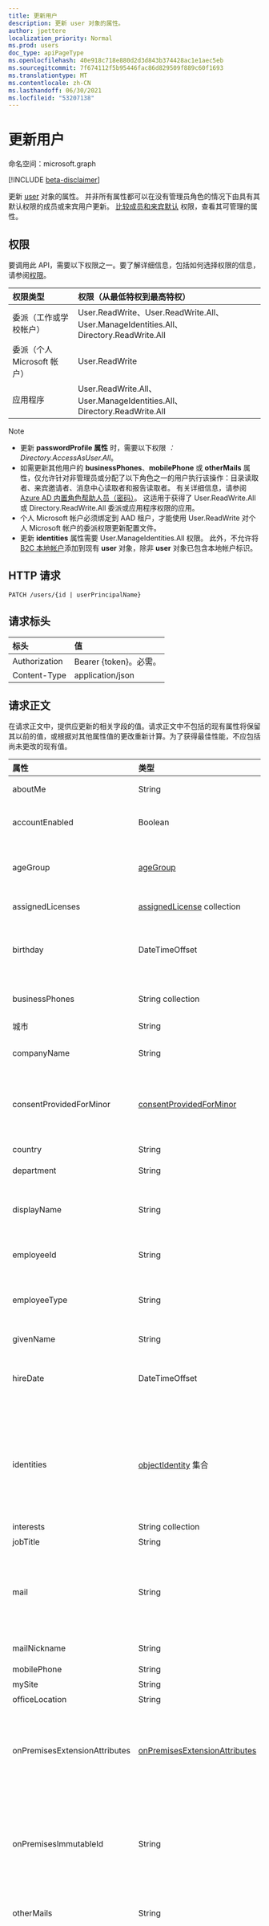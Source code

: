 ```yaml
---
title: 更新用户
description: 更新 user 对象的属性。
author: jpettere
localization_priority: Normal
ms.prod: users
doc_type: apiPageType
ms.openlocfilehash: 40e918c718e880d2d3d843b374428ac1e1aec5eb
ms.sourcegitcommit: 7f674112f5b95446fac86d829509f889c60f1693
ms.translationtype: MT
ms.contentlocale: zh-CN
ms.lasthandoff: 06/30/2021
ms.locfileid: "53207138"
---
```

# <a name="update-user"></a>更新用户

命名空间：microsoft.graph

[!INCLUDE [beta-disclaimer](../../includes/beta-disclaimer.md)]

更新 [user](../resources/user.md) 对象的属性。 并非所有属性都可以在没有管理员角色的情况下由具有其默认权限的成员或来宾用户更新。 [比较成员和来宾默认](/azure/active-directory/fundamentals/users-default-permissions#compare-member-and-guest-default-permissions) 权限，查看其可管理的属性。

## <a name="permissions"></a>权限
要调用此 API，需要以下权限之一。要了解详细信息，包括如何选择权限的信息，请参阅[权限](/graph/permissions-reference)。

|权限类型      | 权限（从最低特权到最高特权）              |
|:--------------------|:---------------------------------------------------------|
|委派（工作或学校帐户） | User.ReadWrite、User.ReadWrite.All、User.ManageIdentities.All、Directory.ReadWrite.All    |
|委派（个人 Microsoft 帐户） | User.ReadWrite    |
|应用程序 | User.ReadWrite.All、User.ManageIdentities.All、Directory.ReadWrite.All |

>[!NOTE]
> - 更新 **passwordProfile 属性** 时，需要以下权限 *：Directory.AccessAsUser.All*。
> - 如需更新其他用户的 **businessPhones**、**mobilePhone** 或 **otherMails** 属性，仅允许针对非管理员或分配了以下角色之一的用户执行该操作：目录读取者、来宾邀请者、消息中心读取者和报告读取者。 有关详细信息，请参阅 [Azure AD 内置角色帮助人员（密码）](/azure/active-directory/roles/permissions-reference)。  这适用于获得了 User.ReadWrite.All 或 Directory.ReadWrite.All 委派或应用程序权限的应用。
> - 个人 Microsoft 帐户必须绑定到 AAD 租户，才能使用 User.ReadWrite 对个人 Microsoft 帐户的委派权限更新配置文件。
> - 更新 **identities** 属性需要 User.ManageIdentities.All 权限。 此外，不允许将 [B2C 本地帐户](../resources/objectidentity.md)添加到现有 **user** 对象，除非 **user** 对象已包含本地帐户标识。

## <a name="http-request"></a>HTTP 请求
<!-- { "blockType": "ignored" } -->
```http
PATCH /users/{id | userPrincipalName}
```

## <a name="request-headers"></a>请求标头
| 标头       | 值|
|:-----------|:------|
| Authorization  | Bearer {token}。必需。  |
| Content-Type  | application/json  |

## <a name="request-body"></a>请求正文
在请求正文中，提供应更新的相关字段的值。请求正文中不包括的现有属性将保留其以前的值，或根据对其他属性值的更改重新计算。为了获得最佳性能，不应包括尚未更改的现有值。

| 属性     | 类型   |说明|
|:---------------|:--------|:----------|
|aboutMe|String|任意形式的文本输入字段，用于介绍用户自身。|
|accountEnabled|Boolean| 启用帐户时为 **true**，否则为 **false**。 创建用户时此属性是必需的。    |
| ageGroup | [ageGroup](../resources/user.md#agegroup-values) | 设置用户的年龄组。 允许的值：`null`、`minor`、`notAdult` 和 `adult`。 请参阅[法定年龄组属性定义](../resources/user.md#legal-age-group-property-definitions)以了解详细信息。 |
|assignedLicenses|[assignedLicense](../resources/assignedlicense.md) collection|分配给该用户的许可证。不可为 null。            |
|birthday|DateTimeOffset|用户的生日。 时间戳类型表示采用 ISO 8601 格式的日期和时间信息，始终采用 UTC 时区。 例如，2014 年 1 月 1 日午夜 UTC 为 `2014-01-01T00:00:00Z`|
|businessPhones| String collection | 用户的电话号码。注意：虽然这是字符串集合，但是只能为该属性设置一个号码。|
|城市|String|用户所在的城市。|
| companyName | String | 与用户关联的公司名称。 此属性可用于描述外部用户所属的公司。 公司名称的最大长度为 64 个字符。 |
| consentProvidedForMinor | [consentProvidedForMinor](../resources/user.md#consentprovidedforminor-values) | 设置是否已获得未成年人的同意。 允许的值：`null`、`granted`、`denied` 和 `notRequired`。 请参阅[法定年龄组属性定义](../resources/user.md#legal-age-group-property-definitions)以了解详细信息。 |
|country|String|用户所在的国家/地区；例如，“美国”或“英国”。|
|department|String|用户工作部门的名称。|
|displayName|String|用户通讯簿中显示的名称。 这通常是用户名字、中间名首字母和姓氏的组合。 此属性在创建用户时是必需的，并且在更新过程中不能清除。 支持 `$filter` 和 `$orderby`。|
|employeeId|String|由组织分配给该用户的员工标识符。|
| employeeType | String | 捕获企业员工类型。 例如，`Employee`、`Contractor`、`Consultant` 或 `Vendor`。 仅在 `$select` 上返回。 支持带 `eq` 运算符的 `$filter`。|
|givenName|String|用户的名。|
|hireDate|DateTimeOffset|用户的雇佣日期。 时间戳类型表示采用 ISO 8601 格式的日期和时间信息，始终采用 UTC 时区。 例如，2014 年 1 月 1 日午夜 UTC 为 `2014-01-01T00:00:00Z`|
|identities|[objectIdentity](../resources/objectidentity.md) 集合| 表示可用于登录此用户帐户的标识。 标识可由 Microsoft、组织或诸如 Facebook、Google 和 Microsoft 等社交标识提供者提供，并绑定到用户帐户。 对标识 **的任何** 更新都将替换整个集合，并且必须在集合中提供 userPrincipalName **signInType** 标识。|
|interests|String collection|用户介绍自身兴趣的列表。|
|jobTitle|String|用户的职务。|
|mail|String|用户的 SMTP 地址，例如， `jeff@contoso.onmicrosoft.com`。 对此属性的更改也将更新用户的 **proxyAddresses** 集合，以便将该值包含为 SMTP 地址。 <br><br>默认情况下返回。 支持 `$filter`。|
|mailNickname|String|用户的邮件别名。创建用户时必须指定此属性。|
|mobilePhone|String|用户的主要移动电话号码。|
|mySite|String|用户个人网站的 URL。|
|officeLocation|String|用户公司地点的办公室位置。|
| onPremisesExtensionAttributes | [onPremisesExtensionAttributes](../resources/onpremisesextensionattributes.md) | 包含用户的 extensionAttributes 1-15。 请注意，单个扩展属性既不可选择，也不可筛选。 对于 `onPremisesSyncEnabled` 用户，这组属性集的授权来源是本地，并且为只读。 这些扩展属性也称 Exchange 自定义属性 1-15。|
|onPremisesImmutableId|String|此属性用于将本地 Active Directory 用户帐户关联到他们的 Azure AD 用户对象。 如果对用户的 **userPrincipalName** (UPN) 属性使用联盟域，必须在创建新用户帐户时指定此属性。 **重要说明：** 指定此属性时不能使用 **$** 和 **_** 字符。                            |
|otherMails|String |用户的其他电子邮件地址列表；例如：`["bob@contoso.com", "Robert@fabrikam.com"]`。|
|passwordPolicies|String|指定用户的密码策略。 此值表示枚举，其中一个可能 `DisableStrongPassword`为枚举值，允许指定超过默认策略的密码。 `DisablePasswordExpiration` 也可以指定 。 可同时指定两者;例如： `DisablePasswordExpiration, DisableStrongPassword`。|
|passwordProfile|[PasswordProfile](../resources/passwordprofile.md)|指定用户的密码配置文件。 配置文件包含用户的密码。 创建用户时此属性是必需的。 配置文件中的密码必须满足 **passwordPolicies** 属性指定的最低要求。 默认情况下，必须使用强密码。 需要 *Directory.AccessAsUser.All* 权限才能更新此属性。|
|pastProjects|String collection|供用户枚举其过去项目的列表。|
|postalCode|String|用户邮政地址的邮政编码。邮政编码特定于用户所在的国家/地区。在美国，此属性包含邮政编码。|
|preferredLanguage|String|用户的首选语言。 应遵循 ISO 639-1 代码;例如， `en-US`。|
|responsibilities|String collection|供用户枚举其职责的列表。|
|schools|String collection|供用户枚举其学习过的学校列表。|
|skills|String collection|供用户枚举其技能的列表。|
|state|String|用户地址中的省/市/自治区或省。|
|streetAddress|String|用户公司地点的街道地址。|
|surname|String|用户的姓氏。|
|usageLocation|String|两个字母的国家/地区代码（ISO 标准 3166）。 为检查服务在国家/地区的可用性，这对根据法律要求将分配许可证的用户而言是必需的。  示例包括： `US`、 `JP`和 `GB`。 不可为 null。|
|userPrincipalName|String|用户的用户主体名称 (UPN)。UPN 是用户基于 Internet 标准 RFC 822 的 Internet 式登录名。按照惯例，此名称应映射到用户的电子邮件名称。常规格式是 alias@domain，其中，domain 必须位于租户的已验证域集合中。创建用户时此属性是必需的。可从 [组织](../resources/organization.md) 的 **verifiedDomains** 属性访问租户的已验证域。支持 $filter 和 $orderby。
|userType|String|可用于对目录中的用户类型进行分类的字符串值，例如`Member``Guest`。          |

由于 **用户** 资源 [支持扩展](/graph/extensibility-overview)，因此可以使用 操作在现有用户实例的扩展的自定义属性中添加、更新或删除你自己的特定于 `PATCH` **应用** 的数据。

> [!NOTE] 
> 以下属性无法使用仅限应用程序上下文进行更新：**aboutMe**, **birthday**, **hireDate**, **interests**, **mySite**, **pastProjects**, **preferredName**, **responsibilities**, **schools**, and **skills**。

## <a name="response"></a>响应

如果成功，此方法返回 `204 No Content` 响应代码。

## <a name="example"></a>示例

### <a name="example-1-update-properties-of-the-signed-in-user"></a>示例 1：更新已登录用户的属性

#### <a name="request"></a>请求

以下示例显示了一个请求。

# <a name="http"></a>[HTTP](#tab/http)
<!-- {
  "blockType": "request",
  "name": "update_user"
}-->
```http
PATCH https://graph.microsoft.com/beta/me
Content-type: application/json

{
  "businessPhones": [
    "+1 425 555 0109"
  ],
  "officeLocation": "18/2111"
}
```
# <a name="c"></a>[C#](#tab/csharp)
[!INCLUDE [sample-code](../includes/snippets/csharp/update-user-csharp-snippets.md)]
[!INCLUDE [sdk-documentation](../includes/snippets/snippets-sdk-documentation-link.md)]

# <a name="javascript"></a>[JavaScript](#tab/javascript)
[!INCLUDE [sample-code](../includes/snippets/javascript/update-user-javascript-snippets.md)]
[!INCLUDE [sdk-documentation](../includes/snippets/snippets-sdk-documentation-link.md)]

# <a name="objective-c"></a>[Objective-C](#tab/objc)
[!INCLUDE [sample-code](../includes/snippets/objc/update-user-objc-snippets.md)]
[!INCLUDE [sdk-documentation](../includes/snippets/snippets-sdk-documentation-link.md)]

# <a name="java"></a>[Java](#tab/java)
[!INCLUDE [sample-code](../includes/snippets/java/update-user-java-snippets.md)]
[!INCLUDE [sdk-documentation](../includes/snippets/snippets-sdk-documentation-link.md)]

---

#### <a name="response"></a>响应

以下示例显示了相应的响应。
<!-- {
  "blockType": "response"
} -->
```http
HTTP/1.1 204 No Content
```

### <a name="example-2-update-properties-of-the-specified-user"></a>示例 2：更新指定用户的属性

#### <a name="request"></a>请求

以下示例显示了一个请求。


# <a name="http"></a>[HTTP](#tab/http)
<!-- {
  "blockType": "request",
  "name": "update_other_user"
}-->
```http
PATCH https://graph.microsoft.com/beta/users/{id}
Content-type: application/json

{
  "businessPhones": [
    "+1 425 555 0109"
  ],
  "officeLocation": "18/2111"
}
```
# <a name="c"></a>[C#](#tab/csharp)
[!INCLUDE [sample-code](../includes/snippets/csharp/update-other-user-csharp-snippets.md)]
[!INCLUDE [sdk-documentation](../includes/snippets/snippets-sdk-documentation-link.md)]

# <a name="javascript"></a>[JavaScript](#tab/javascript)
[!INCLUDE [sample-code](../includes/snippets/javascript/update-other-user-javascript-snippets.md)]
[!INCLUDE [sdk-documentation](../includes/snippets/snippets-sdk-documentation-link.md)]

# <a name="objective-c"></a>[Objective-C](#tab/objc)
[!INCLUDE [sample-code](../includes/snippets/objc/update-other-user-objc-snippets.md)]
[!INCLUDE [sdk-documentation](../includes/snippets/snippets-sdk-documentation-link.md)]

# <a name="java"></a>[Java](#tab/java)
[!INCLUDE [sample-code](../includes/snippets/java/update-other-user-java-snippets.md)]
[!INCLUDE [sdk-documentation](../includes/snippets/snippets-sdk-documentation-link.md)]

---


#### <a name="response"></a>响应

以下示例显示了相应的响应。
<!-- {
  "blockType": "response"
} -->
```http
HTTP/1.1 204 No Content
```

### <a name="example-3-update-the-passwordprofile-of-a-user-to-reset-their-password"></a>示例 3：更新用户的 passwordProfile 以重置其密码

以下示例显示重置其他用户密码的请求。

#### <a name="request"></a>请求

<!-- {
  "blockType": "request",
  "name": "update_user_passwordProfile"
}-->
```http
PATCH https://graph.microsoft.com/beta/users/{id}
Content-type: application/json

{
  "passwordProfile": {
    "forceChangePasswordNextSignIn": false,
    "password": "xWwvJ]6NMw+bWH-d"
  }
}
```


#### <a name="response"></a>响应
<!-- {
  "blockType": "response"
} -->
```http
HTTP/1.1 204 No Content
```

## <a name="see-also"></a>另请参阅

- [使用扩展向资源添加自定义数据](/graph/extensibility-overview)
- [使用开放扩展向用户添加自定义数据（预览）](/graph/extensibility-open-users)
- [使用架构扩展向组添加自定义数据（预览）](/graph/extensibility-schema-groups)

<!-- uuid: 8fcb5dbc-d5aa-4681-8e31-b001d5168d79
2015-10-25 14:57:30 UTC -->
<!--
{
  "type": "#page.annotation",
  "description": "Update user",
  "keywords": "",
  "section": "documentation",
  "tocPath": "",
  "suppressions": [
  ]
}
-->
